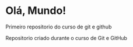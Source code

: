# Olá, Mundo!
Primeiro repositorio do curso de git e github

Repositorio criado durante o curso de Git e GitHub
